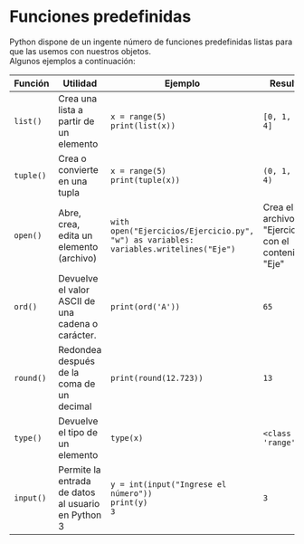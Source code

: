 # Funciones predefinidas

Python dispone de un ingente número de funciones predefinidas listas para que las usemos con nuestros objetos.  
Algunos ejemplos a continuación:  

| Función  | Utilidad                                         | Ejemplo                                           | Resultado               |
|----------|--------------------------------------------------|---------------------------------------------------|-------------------------|
| `list()` | Crea una lista a partir de un elemento          | `x = range(5)` <br> `print(list(x))`             | `[0, 1, 2, 3, 4]`       |
| `tuple()`| Crea o convierte en una tupla                   | `x = range(5)` <br> `print(tuple(x))`            | `(0, 1, 2, 3, 4)`       |
| `open()` | Abre, crea, edita un elemento (archivo)          | `with open("Ejercicios/Ejercicio.py", "w") as variables:` <br> `variables.writelines("Eje")` | Crea el archivo "Ejercicio.py" con el contenido "Eje" |
| `ord()`  | Devuelve el valor ASCII de una cadena o carácter. | `print(ord('A'))`                               | `65`                    |
| `round()`| Redondea después de la coma de un decimal        | `print(round(12.723))`                          | `13`                    |
| `type()` | Devuelve el tipo de un elemento                 | `type(x)`                                         | `<class 'range'>`       |
| `input()`| Permite la entrada de datos al usuario en Python 3 | `y = int(input("Ingrese el número"))` <br> `print(y)` <br> `3` | `3`                     |